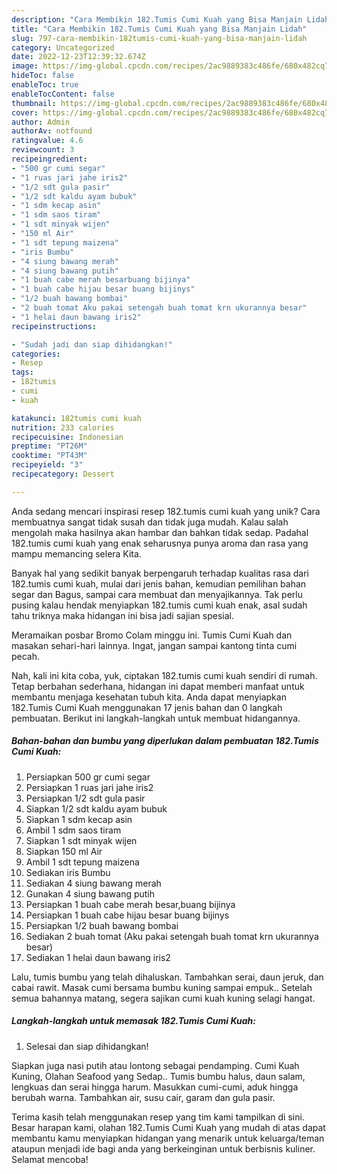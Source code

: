 ```yaml
---
description: "Cara Membikin 182.Tumis Cumi Kuah yang Bisa Manjain Lidah"
title: "Cara Membikin 182.Tumis Cumi Kuah yang Bisa Manjain Lidah"
slug: 797-cara-membikin-182tumis-cumi-kuah-yang-bisa-manjain-lidah
category: Uncategorized
date: 2022-12-23T12:39:32.674Z
image: https://img-global.cpcdn.com/recipes/2ac9889383c486fe/680x482cq70/182tumis-cumi-kuah-foto-resep-utama.jpg
hideToc: false
enableToc: true
enableTocContent: false
thumbnail: https://img-global.cpcdn.com/recipes/2ac9889383c486fe/680x482cq70/182tumis-cumi-kuah-foto-resep-utama.jpg
cover: https://img-global.cpcdn.com/recipes/2ac9889383c486fe/680x482cq70/182tumis-cumi-kuah-foto-resep-utama.jpg
author: Admin
authorAv: notfound
ratingvalue: 4.6
reviewcount: 3
recipeingredient:
- "500 gr cumi segar"
- "1 ruas jari jahe iris2"
- "1/2 sdt gula pasir"
- "1/2 sdt kaldu ayam bubuk"
- "1 sdm kecap asin"
- "1 sdm saos tiram"
- "1 sdt minyak wijen"
- "150 ml Air"
- "1 sdt tepung maizena"
- "iris Bumbu"
- "4 siung bawang merah"
- "4 siung bawang putih"
- "1 buah cabe merah besarbuang bijinya"
- "1 buah cabe hijau besar buang bijinys"
- "1/2 buah bawang bombai"
- "2 buah tomat Aku pakai setengah buah tomat krn ukurannya besar"
- "1 helai daun bawang iris2"
recipeinstructions:

- "Sudah jadi dan siap dihidangkan!"
categories:
- Resep
tags:
- 182tumis
- cumi
- kuah

katakunci: 182tumis cumi kuah 
nutrition: 233 calories
recipecuisine: Indonesian
preptime: "PT26M"
cooktime: "PT43M"
recipeyield: "3"
recipecategory: Dessert

---
```





Anda sedang mencari inspirasi resep 182.tumis cumi kuah yang unik? Cara membuatnya sangat tidak susah dan tidak juga mudah. Kalau salah mengolah maka hasilnya akan hambar dan bahkan tidak sedap. Padahal 182.tumis cumi kuah yang enak seharusnya punya aroma dan rasa yang mampu memancing selera Kita.





Banyak hal yang sedikit banyak berpengaruh terhadap kualitas rasa dari 182.tumis cumi kuah, mulai dari jenis bahan, kemudian pemilihan bahan segar dan Bagus, sampai cara membuat dan menyajikannya. Tak perlu pusing kalau hendak menyiapkan 182.tumis cumi kuah enak,      asal sudah tahu triknya maka hidangan ini bisa jadi sajian spesial.














Meramaikan posbar Bromo Colam minggu ini. Tumis Cumi Kuah dan masakan sehari-hari lainnya. Ingat, jangan sampai kantong tinta cumi pecah.






Nah, kali ini kita coba, yuk, ciptakan 182.tumis cumi kuah sendiri di rumah. Tetap berbahan sederhana, hidangan ini dapat memberi manfaat untuk membantu menjaga kesehatan tubuh kita. Anda dapat menyiapkan 182.Tumis Cumi Kuah menggunakan 17 jenis bahan dan 0 langkah pembuatan. Berikut ini langkah-langkah untuk membuat hidangannya.

<!--inarticleads1-->

##### Bahan-bahan dan bumbu yang diperlukan dalam pembuatan 182.Tumis Cumi Kuah:

1. Persiapkan 500 gr cumi segar
1. Persiapkan 1 ruas jari jahe iris2
1. Persiapkan 1/2 sdt gula pasir
1. Siapkan 1/2 sdt kaldu ayam bubuk
1. Siapkan 1 sdm kecap asin
1. Ambil 1 sdm saos tiram
1. Siapkan 1 sdt minyak wijen
1. Siapkan 150 ml Air
1. Ambil 1 sdt tepung maizena
1. Sediakan iris Bumbu
1. Sediakan 4 siung bawang merah
1. Gunakan 4 siung bawang putih
1. Persiapkan 1 buah cabe merah besar,buang bijinya
1. Persiapkan 1 buah cabe hijau besar buang bijinys
1. Persiapkan 1/2 buah bawang bombai
1. Sediakan 2 buah tomat (Aku pakai setengah buah tomat krn ukurannya besar)
1. Sediakan 1 helai daun bawang iris2


Lalu, tumis bumbu yang telah dihaluskan. Tambahkan serai, daun jeruk, dan cabai rawit. Masak cumi bersama bumbu kuning sampai empuk.. Setelah semua bahannya matang, segera sajikan cumi kuah kuning selagi hangat. 

<!--inarticleads2-->

##### Langkah-langkah untuk memasak 182.Tumis Cumi Kuah:


1. Selesai dan siap dihidangkan!

Siapkan juga nasi putih atau lontong sebagai pendamping. Cumi Kuah Kuning, Olahan Seafood yang Sedap.. Tumis bumbu halus, daun salam, lengkuas dan serai hingga harum. Masukkan cumi-cumi, aduk hingga berubah warna. Tambahkan air, susu cair, garam dan gula pasir. 

Terima kasih telah menggunakan resep yang tim kami tampilkan di sini. Besar harapan kami, olahan 182.Tumis Cumi Kuah yang mudah di atas dapat membantu kamu menyiapkan hidangan yang menarik untuk keluarga/teman ataupun menjadi ide bagi anda yang berkeinginan untuk berbisnis kuliner. Selamat mencoba!
